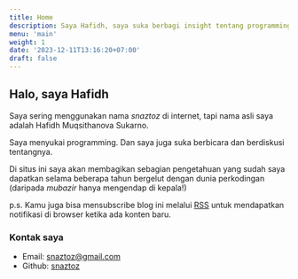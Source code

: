 ```yaml
---
title: Home
description: Saya Hafidh, saya suka berbagi insight tentang programming
menu: 'main'
weight: 1
date: '2023-12-11T13:16:20+07:00'
draft: false
---
```


## Halo, saya Hafidh

Saya sering menggunakan nama *snaztoz* di internet, tapi nama asli saya adalah Hafidh Muqsithanova Sukarno.

Saya menyukai programming. Dan saya juga suka berbicara dan berdiskusi tentangnya.

Di situs ini saya akan membagikan sebagian pengetahuan yang sudah saya dapatkan selama beberapa tahun bergelut dengan dunia perkodingan (daripada *mubazir* hanya mengendap di kepala!)

p.s. Kamu juga bisa mensubscribe blog ini melalui [RSS](/index.xml) untuk mendapatkan notifikasi di browser ketika ada konten baru.

### Kontak saya

* Email: [snaztoz@gmail.com](mailto:snaztoz@gmail.com)
* Github: [snaztoz](https://github.com/snaztoz)
